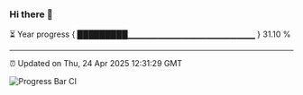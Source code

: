 ### Hi there 👋

⏳ Year progress { █████████▁▁▁▁▁▁▁▁▁▁▁▁▁▁▁▁▁▁▁▁▁ } 31.10 %

---

⏰ Updated on Thu, 24 Apr 2025 12:31:29 GMT

![Progress Bar CI](https://github.com/liununu/liununu/workflows/Progress%20Bar%20CI/badge.svg)
